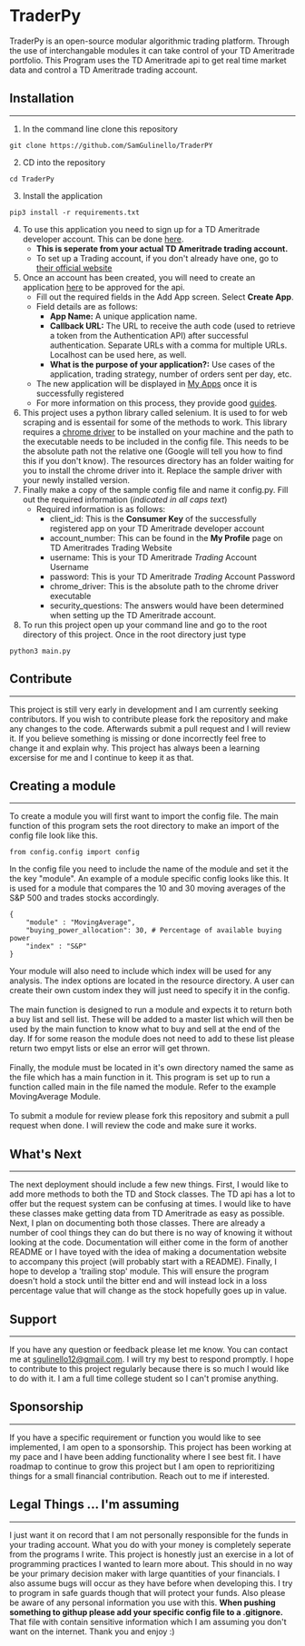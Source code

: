 # **TraderPy**
TraderPy is an open-source modular algorithmic trading platform. Through the use of interchangable modules it can take control of your TD Ameritrade portfolio. This Program uses the TD Ameritrade api to get real time market data and control a TD Ameritrade trading account.

## Installation

---

1. In the command line clone this repository
```
git clone https://github.com/SamGulinello/TraderPY
```
2. CD into the repository
```
cd TraderPy
```
3. Install the application
```
pip3 install -r requirements.txt
```
4. To use this application you need to sign up for a TD Ameritrade developer account. This can be done [here](https://developer.tdameritrade.com/).
    - **This is seperate from your actual TD Ameritrade trading account.** 
    - To set up a Trading account, if you don't already have one, go to [their official website](https://www.tdameritrade.com/home.page)
5. Once an account has been created, you will need to create an application [here](https://developer.tdameritrade.com/user/me/apps/add) to be approved for the api.
    - Fill out the required fields in the Add App screen. Select **Create App**. 
    - Field details are as follows:
        - **App Name:** A unique application name.
        - **Callback URL:** The URL to receive the auth code (used to retrieve a token from the Authentication API) after successful authentication. Separate URLs with a comma for multiple URLs. Localhost can be used here, as well.
        - **What is the purpose of your application?:** Use cases of the application, trading strategy, number of orders sent per day, etc.
    - The new application will be displayed in [My Apps](https://developer.tdameritrade.com/user/me/apps) once it is successfully registered
    - For more information on this process, they provide good [guides](https://developer.tdameritrade.com/guides).
6. This project uses a python library called selenium. It is used to for web scraping and is essentail for some of the methods to work. This  library requires a [chrome driver](https://chromedriver.chromium.org/downloads) to be installed on your machine and the path to the executable needs to be included in the config file. This needs to be the absolute path not the relative one (Google will tell you how to find this if you don't know). The resources directory has an  folder waiting for you to install the chrome driver into it. Replace the sample driver with your newly installed version. 
7. Finally make a copy of the sample config file and name it config.py. Fill out the required information (*indicated in all caps text*)
    - Required information is as follows:
        - client_id: This is the **Consumer Key** of the successfully registered app on your TD Ameritrade developer account
        - account_number: This can be found in the **My Profile** page on TD Ameritrades Trading Website
        - username: This is your TD Ameritrade *Trading* Account Username
        - password: This is your TD Ameritrade *Trading* Account Password
        - chrome_driver: This is the absolute path to the chrome driver executable
        - security_questions: The answers would have been determined when setting up the TD Ameritrade account.
8. To run this project open up your command line and go to the root directory of this project. Once in the root directory just type
```
python3 main.py
```

## Contribute

---

This project is still very early in development and I am currently seeking contributors. If you wish to contribute please fork the repository and make any changes to the code. Afterwards submit a pull request and I will review it. If you believe something is missing or done incorrectly feel free to change it and explain why. This project has always been a learning excersise for me and I continue to keep it as that.

## Creating a module

---

To create a module you will first want to import the config file. The main function of this program sets the root directory to make an import of the config file look like this.
```
from config.config import config
```
In the config file you need to include the name of the module and set it the the key "module". An example of a module specific config looks like this. It is used for a module that compares the 10 and 30 moving averages of the S&P 500 and trades stocks accordingly. 
```
{
    "module" : "MovingAverage",
    "buying_power_allocation": 30, # Percentage of available buying power
    "index" : "S&P"
}
```
Your module will also need to include which index will be used for any analysis. The index options are located in the resource directory. A user can create their own custom index they will just need to specify it in the config.\
\
The main function is designed to run a module and expects it to return both a buy list and sell list. These will be added to a master list which will then be used by the main function to know what to buy and sell at the end of the day. If for some reason the module does not need to add to these list please return two empyt lists or else an error will get thrown.\
\
Finally, the module must be located in it's own directory named the same as the file which has a main function in it. This program is set up to run a function called main in the file named the module. Refer to the example MovingAverage Module.\
\
To submit a module for review please fork this repository and submit a pull request when done. I will review the code and make sure it works. 

## What's Next

---

The next deployment should include a few new things. First, I would like to add more methods to both the TD and Stock classes. The TD api has a lot to offer but the request system can be confusing at times. I would like to have these classes make getting data from TD Ameritrade as easy as possible. Next, I plan on documenting both those classes. There are already a number of cool things they can do but there is no way of knowing it without looking at the code. Documentation will either come in the form of another README or I have toyed with the idea of making a documentation website to accompany this project (will probably start with a README). Finally, I hope to develop a 'trailing stop' module. This will ensure the program doesn't hold a stock until the bitter end and will instead lock in a loss percentage value that will change as the stock hopefully goes up in value.

## Support

---

If you have any question or feedback please let me know. You can contact me at sgulinello12@gmail.com. I will try my best to respond promptly. I hope to contribute to this project regularly because there is so much I would like to do with it. I am a full time college student so I can't promise anything.

## Sponsorship

---

If you have a specific requirement or function you would like to see implemented, I am open to a sponsorship. This project has been working at my pace and I have been adding functionality where I see best fit. I have roadmap to continue to grow this project but I am open to reprioritizing things for a small financial contribution. Reach out to me if interested.

## Legal Things ... I'm assuming

---

I just want it on record that I am not personally responsible for the funds in your trading account. What you do with your money is completely seperate from the programs I write. This project is honestly just an exercise in a lot of programming practices I wanted to learn more about. This should in no way be your primary decision maker with large quantities of your financials. I also assume bugs will occur as they have before when developing this. I try to program in safe guards though that will protect your funds. Also please be aware of any personal information you use with this. **When pushing something to githup please add your specific config file to a .gitignore.** That file with contain sensitive information which I am assuming you don't want on the internet. Thank you and enjoy :)

